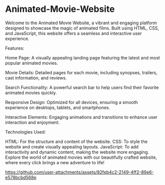 # Animated-Movie-Website
Welcome to the Animated Movie Website, a vibrant and engaging platform designed to showcase the magic of animated films. Built using HTML, CSS, and JavaScript, this website offers a seamless and interactive user experience.


Features:

Home Page: A visually appealing landing page featuring the latest and most popular animated movies.

Movie Details: Detailed pages for each movie, including synopses, trailers, cast information, and reviews.

Search Functionality: A powerful search bar to help users find their favorite animated movies quickly.

Responsive Design: Optimized for all devices, ensuring a smooth experience on desktops, tablets, and smartphones.

Interactive Elements: Engaging animations and transitions to enhance user interaction and enjoyment.

Technologies Used:

HTML: For the structure and content of the website.
CSS: To style the website and create visually appealing layouts.
JavaScript: To add interactivity and dynamic content, making the website more engaging.
Explore the world of animated movies with our beautifully crafted website, where every click brings a new adventure to life!




https://github.com/user-attachments/assets/82feb4c2-2149-4ff2-89e6-e578bcbd568e

